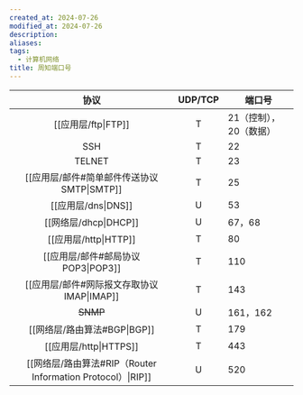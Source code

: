 ```yaml
---
created_at: 2024-07-26
modified_at: 2024-07-26
description: 
aliases: 
tags:
  - 计算机网络
title: 周知端口号
---
```


|                              协议                               | UDP/TCP | 端口号           |
| :-----------------------------------------------------------: | :-----: | ------------- |
|                       [[应用层/ftp\|FTP]]                        |    T    | 21（控制），20（数据） |
|                              SSH                              |    T    | 22            |
|                            TELNET                             |    T    | 23            |
|                 [[应用层/邮件#简单邮件传送协议SMTP\|SMTP]]                 |    T    | 25            |
|                       [[应用层/dns\|DNS]]                        |    U    | 53            |
|                      [[网络层/dhcp\|DHCP]]                       |    U    | 67，68         |
|                      [[应用层/http\|HTTP]]                       |    T    | 80            |
|                   [[应用层/邮件#邮局协议POP3\|POP3]]                   |    T    | 110           |
|                 [[应用层/邮件#网际报文存取协议IMAP\|IMAP]]                 |    T    | 143           |
| <span style="text-decoration-line: line-through;">SNMP</span> |    U    | 161，162       |
|                     [[网络层/路由算法#BGP\|BGP]]                     |    T    | 179           |
|                      [[应用层/http\|HTTPS]]                      |    T    | 443           |
|      [[网络层/路由算法#RIP（Router Information Protocol）\|RIP]]       |    U    | 520           |

